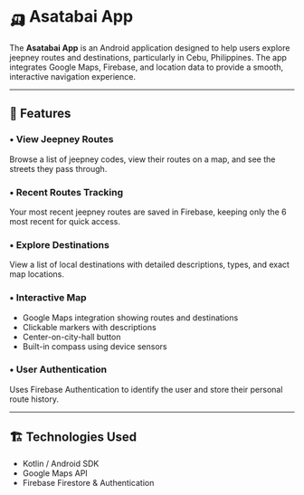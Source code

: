 # 🛺 Asatabai App

The **Asatabai App** is an Android application designed to help users explore jeepney routes and destinations, particularly in Cebu, Philippines. The app integrates Google Maps, Firebase, and location data to provide a smooth, interactive navigation experience.

---

## 📱 Features

### • View Jeepney Routes  
Browse a list of jeepney codes, view their routes on a map, and see the streets they pass through.

### • Recent Routes Tracking  
Your most recent jeepney routes are saved in Firebase, keeping only the 6 most recent for quick access.

### • Explore Destinations  
View a list of local destinations with detailed descriptions, types, and exact map locations.

### • Interactive Map  
- Google Maps integration showing routes and destinations  
- Clickable markers with descriptions  
- Center-on-city-hall button  
- Built-in compass using device sensors

### • User Authentication  
Uses Firebase Authentication to identify the user and store their personal route history.

---

## 🏗 Technologies Used

- Kotlin / Android SDK  
- Google Maps API  
- Firebase Firestore & Authentication
